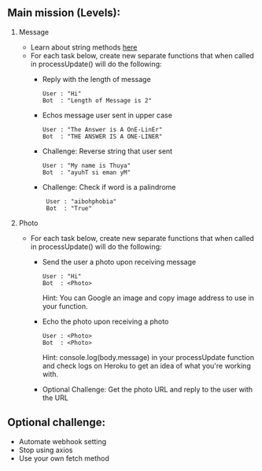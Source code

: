 ## Main mission (Levels):

1. Message 
   - Learn about string methods [here](https://www.w3schools.com/js/js_string_methods.asp)
   - For each task below, create new separate functions that when called in processUpdate() will do the following:
     - Reply with the length of message 
     
        ``` 
        User : "Hi" 
        Bot  : "Length of Message is 2"
        ```
     - Echos message user sent in upper case
    
        ``` 
        User : "The Answer is A OnE-LinEr" 
        Bot  : "THE ANSWER IS A ONE-LINER"
        ```
     - Challenge: Reverse string that user sent
    
        ``` 
        User : "My name is Thuya" 
        Bot  : "ayuhT si eman yM"
        ```
     - Challenge: Check if word is a palindrome
       
       ``` 
        User : "aibohphobia" 
        Bot  : "True"
        ```
  
2. Photo
   - For each task below, create new separate functions that when called in processUpdate() will do the following:
     - Send the user a photo upon receiving message 
           
        ``` 
        User : "Hi" 
        Bot  : <Photo>
        ```
        Hint: You can Google an image and copy image address to use in your function.
        
     - Echo the photo upon receiving a photo

        ``` 
        User : <Photo> 
        Bot  : <Photo>
        ```
        Hint: console.log(body.message) in your processUpdate function and check logs on Heroku to get an idea of what you're working with.
           
     - Optional Challenge: Get the photo URL and reply to the user with the URL


                        
## Optional challenge:      
   - Automate webhook setting
   - Stop using axios
   - Use your own fetch method

